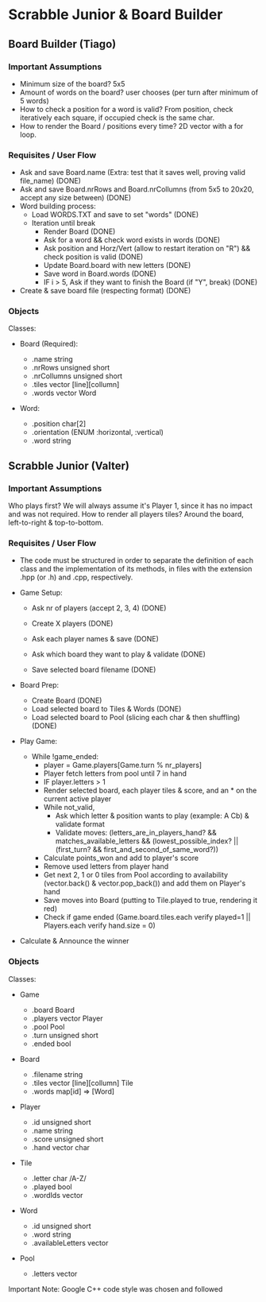 # Scrabble Junior & Board Builder

## Board Builder (Tiago)

### Important Assumptions
- Minimum size of the board? 5x5
- Amount of words on the board? user chooses (per turn after minimum of 5 words)
- How to check a position for a word is valid? From position, check iteratively each square, if occupied check is the same char.
- How to render the Board / positions every time? 2D vector with a for loop.

### Requisites / User Flow
- Ask and save Board.name (Extra: test that it saves well, proving valid file_name) (DONE)
- Ask and save Board.nrRows and Board.nrCollumns (from 5x5 to 20x20, accept any size between) (DONE)
- Word building process:
  - Load WORDS.TXT and save to set "words" (DONE)
  - Iteration until break
    - Render Board (DONE)
    - Ask for a word && check word exists in words (DONE)
    - Ask position and Horz/Vert (allow to restart iteration on "R") && check position is valid (DONE)
    - Update Board.board with new letters (DONE)
    - Save word in Board.words (DONE)
    - IF i > 5, Ask if they want to finish the Board (if "Y", break) (DONE)
- Create & save board file (respecting format) (DONE)

### Objects

Classes:
  - Board (Required):
    - .name string
    - .nrRows unsigned short
    - .nrCollumns unsigned short
    - .tiles vector [line][collumn]
    - .words vector Word
    
  - Word:
    - .position char[2]
    - .orientation (ENUM :horizontal, :vertical)
    - .word string

## Scrabble Junior (Valter)

### Important Assumptions
Who plays first? We will always assume it's Player 1, since it has no impact and was not required.
How to render all players tiles? Around the board, left-to-right & top-to-bottom.

### Requisites / User Flow
- The code must be structured in order to separate the definition of each class and the implementation of its methods, in files with the extension .hpp (or .h) and .cpp, respectively.

- Game Setup:
  - Ask nr of players (accept 2, 3, 4) (DONE)
  - Create X players (DONE)  
  - Ask each player names & save (DONE)
  
  - Ask which board they want to play & validate (DONE)
  - Save selected board filename (DONE)

- Board Prep:
  - Create Board (DONE)
  - Load selected board to Tiles & Words (DONE)  
  - Load selected board to Pool (slicing each char & then shuffling) (DONE)

- Play Game:
  - While !game_ended:
    - player = Game.players[Game.turn % nr_players]
    - Player fetch letters from pool until 7 in hand
    - IF player.letters > 1 
    - Render selected board, each player tiles & score, and an * on the current active player
    - While not_valid,
      - Ask which letter & position wants to play (example: A Cb) & validate format
      - Validate moves: (letters_are_in_players_hand? && matches_available_letters && (lowest_possible_index? || (first_turn? && first_and_second_of_same_word?))
    - Calculate points_won and add to player's score
    - Remove used letters from player hand
    - Get next 2, 1 or 0 tiles from Pool according to availability (vector.back() & vector.pop_back()) and add them on Player's hand
    - Save moves into Board (putting to Tile.played to true, rendering it red) 
    - Check if game ended (Game.board.tiles.each verify played=1 || Players.each verify hand.size = 0)

- Calculate & Announce the winner

### Objects

Classes:
- Game
  - .board Board
  - .players vector Player
  - .pool Pool
  - .turn unsigned short
  - .ended bool

- Board
  - .filename string
  - .tiles vector [line][collumn] Tile
  - .words map[id] => [Word] 

- Player
  - .id unsigned short
  - .name string
  - .score unsigned short
  - .hand vector char

- Tile
  - .letter char /A-Z/
  - .played bool
  - .wordIds vector<unsigned short>

- Word
  - .id unsigned short
  - .word string
  - .availableLetters vector<char>

- Pool
  - .letters vector<char>

Important Note: Google C++ code style was chosen and followed